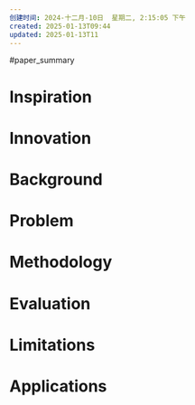 ```yaml
---
创建时间: 2024-十二月-10日  星期二, 2:15:05 下午
created: 2025-01-13T09:44
updated: 2025-01-13T11
---
```

#paper_summary 

# Inspiration



# Innovation



# Background



# Problem



# Methodology



# Evaluation



# Limitations



# Applications